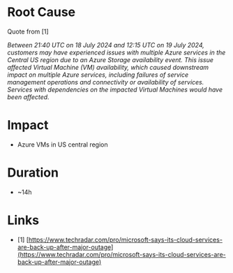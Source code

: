 # Root Cause

Quote from [1]

*Between 21:40 UTC on 18 July 2024 and 12:15 UTC on 19 July 2024, customers may have experienced issues with multiple Azure 
services in the Central US region due to an Azure Storage availability event. This issue affected Virtual Machine (VM) 
availability, which caused downstream impact on multiple Azure services, including failures of service management operations 
and connectivity or availability of services. Services with dependencies on the impacted Virtual Machines would have been affected.*

# Impact

- Azure VMs in US central region

# Duration

- ~14h

# Links

- \[1] [https://www.techradar.com/pro/microsoft-says-its-cloud-services-are-back-up-after-major-outage](https://www.techradar.com/pro/microsoft-says-its-cloud-services-are-back-up-after-major-outage)
